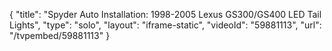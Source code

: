 {
    "title": "Spyder Auto Installation: 1998-2005 Lexus GS300\/GS400 LED Tail Lights",
    "type": "solo",
    "layout": "iframe-static",
    "videoId": "59881113",
    "url": "\/tvpembed\/59881113"
}